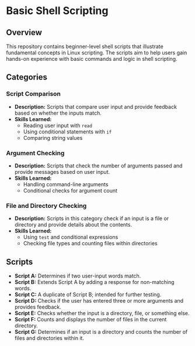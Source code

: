 # Basic Shell Scripting

## Overview
This repository contains beginner-level shell scripts that illustrate fundamental concepts in Linux scripting. The scripts aim to help users gain hands-on experience with basic commands and logic in shell scripting.

## Categories

### Script Comparison
- **Description:** Scripts that compare user input and provide feedback based on whether the inputs match.
- **Skills Learned:**
  - Reading user input with `read`
  - Using conditional statements with `if`
  - Comparing string values

### Argument Checking
- **Description:** Scripts that check the number of arguments passed and provide messages based on user input.
- **Skills Learned:**
  - Handling command-line arguments
  - Conditional checks for argument count

### File and Directory Checking
- **Description:** Scripts in this category check if an input is a file or directory and provide details about the contents.
- **Skills Learned:**
  - Using `test` and conditional expressions
  - Checking file types and counting files within directories

## Scripts
- **Script A:** Determines if two user-input words match.
- **Script B:** Extends Script A by adding a response for non-matching words.
- **Script C:** A duplicate of Script B; intended for further testing.
- **Script D:** Checks if the user has entered three or more arguments and provides feedback.
- **Script E:** Checks whether the input is a directory, file, or something else.
- **Script F:** Counts and displays the number of files in the current directory.
- **Script G:** Determines if an input is a directory and counts the number of files and directories within it.


